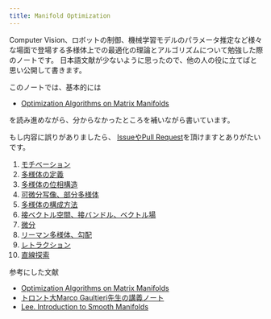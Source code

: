 ```yaml
---
title: Manifold Optimization
---
```


Computer Vision、ロボットの制御、機械学習モデルのパラメータ推定など様々な場面で登場する多様体上での最適化の理論とアルゴリズムについて勉強した際のノートです。
日本語文献が少ないように思ったので、他の人の役に立てばと思い公開して書きます。

このノートでは、基本的には

- [Optimization Algorithms on Matrix Manifolds](https://press.princeton.edu/absil)

を読み進めながら、分からなかったところを補いながら書いています。

もし内容に誤りがありましたら、 [IssueやPull Request](https://github.com/nineties/manifold-optimization)を頂けますとありがたいです。

1. [モチベーション](1-motivation)
2. [多様体の定義](2-manifold)
3. [多様体の位相構造](3-topology)
4. [可微分写像、部分多様体](4-submanifold)
5. [多様体の構成方法](5-construction)
6. [接ベクトル空間、接バンドル、ベクトル場](6-tangent)
7. [微分](7-derivative)
8. [リーマン多様体、勾配](8-riemann)
9. [レトラクション](9-retractions)
10. [直線探索](10-linesearch)


参考にした文献

- [Optimization Algorithms on Matrix Manifolds](https://press.princeton.edu/absil)
- [トロント大Marco Gaultieri先生の講義ノート](http://www.math.toronto.edu/mgualt/courses/18-367/)
- [Lee. Introduction to Smooth Manifolds](https://www.springer.com/jp/book/9780387217529)

